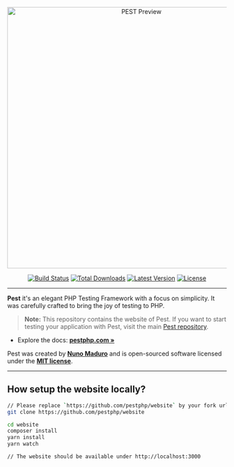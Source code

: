 <p align="center">
    <img src="https://pestphp.com/assets/img/og.png" width="600" alt="PEST Preview">
    <p align="center">
        <a href="https://github.com/pestphp/pest/actions"><img src="https://github.com/pest/pestphp/workflows/tests/badge.svg" alt="Build Status"></a>
        <a href="https://packagist.org/packages/pestphp/pest"><img src="https://poser.pugx.org/pestphp/pest/d/total.svg" alt="Total Downloads"></a>
        <a href="https://packagist.org/packages/pestphp/pest"><img src="https://poser.pugx.org/pestphp/pest/v/stable.svg" alt="Latest Version"></a>
        <a href="https://packagist.org/packages/pestphp/pest"><img src="https://poser.pugx.org/pestphp/pest/license.svg" alt="License"></a>
    </p>
</p>

------
**Pest** it's an elegant PHP Testing Framework with a focus on simplicity. It was carefully crafted to bring the joy of testing to PHP.

> **Note:** This repository contains the website of Pest. If you want to start testing your application with Pest, visit the main [Pest repository](https://github.com/pestphp/pest).

- Explore the docs: **[pestphp.com »](https://pestphp.com)**

Pest was created by **[Nuno Maduro](https://twitter.com/enunomaduro)** and is open-sourced software licensed under the **[MIT license](https://opensource.org/licenses/MIT)**.

---

## How setup the website locally?
```bash
// Please replace `https://github.com/pestphp/website` by your fork url
git clone https://github.com/pestphp/website

cd website
composer install
yarn install
yarn watch

// The website should be available under http://localhost:3000
```
